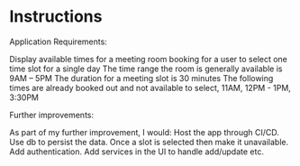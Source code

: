 # Instructions


Application Requirements:

Display available times for a meeting room booking for a user to select one time slot for a single day
The time range the room is generally available is 9AM – 5PM
The duration for a meeting slot is 30 minutes
The following times are already booked out and not available to select, 11AM, 12PM - 1PM, 3:30PM

Further improvements:

As part of my further improvement, I would:
Host the app through CI/CD. 
Use db to persist the data. 
Once a slot is selected then make it unavailable. 
Add authentication. 
Add services in the UI to handle add/update etc.
